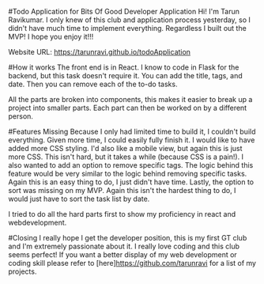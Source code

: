 #Todo Application for Bits Of Good Developer Application
Hi! I'm Tarun Ravikumar. I only knew of this club and application process yesterday, so I didn't have much time to implement everything. Regardless I built out the MVP! I hope you enjoy it!!!

Website URL:
https://tarunravi.github.io/todoApplication

#How it works
The front end is in React. I know to code in Flask for the backend, but this task doesn't require it. You can add the title, tags, and date. Then you can remove each of the to-do tasks. 

All the parts are broken into components, this makes it easier to break up a project into smaller parts. Each part can then be worked on by a different person. 


#Features Missing
Because I only had limited time to build it, I couldn't build everything. Given more time, I could easily fully finish it. I would like to have added more CSS styling. I'd also like a mobile view, but again this is just more CSS. This isn't hard, but it takes a while (because CSS is a pain!). I also wanted to add an option to remove specific tags. The logic behind this feature would be very similar to the logic behind removing specific tasks. Again this is an easy thing to do, I just didn't have time. Lastly, the option to sort was missing on my MVP. Again this isn't the hardest thing to do, I would just have to sort the task list by date. 

I tried to do all the hard parts first to show my proficiency in react and webdevelopment. 

#Closing
I really hope I get the developer position, this is my first GT club and I'm extremely passionate about it. I really love coding and this club seems perfect! If you want a better display of my web development or coding skill please refer to [here]https://github.com/tarunravi for a list of my projects. 
